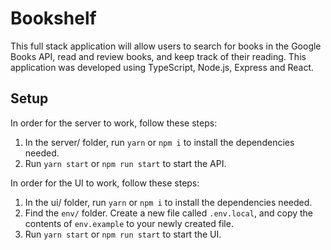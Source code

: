 # Bookshelf

This full stack application will allow users to search for books in the Google Books API, read and review books, and keep track of their reading. This application was developed using TypeScript, Node.js, Express and React.

## Setup

In order for the server to work, follow these steps:

1. In the server/ folder, run `yarn` or `npm i` to install the dependencies needed.
2. Run `yarn start` or `npm run start` to start the API.


In order for the UI to work, follow these steps:

1. In the ui/ folder, run `yarn` or `npm i` to install the dependencies needed.
2. Find the `env/` folder. Create a new file called `.env.local`, and copy the contents of `env.example` to your newly created file.
3. Run `yarn start` or `npm run start` to start the UI.
